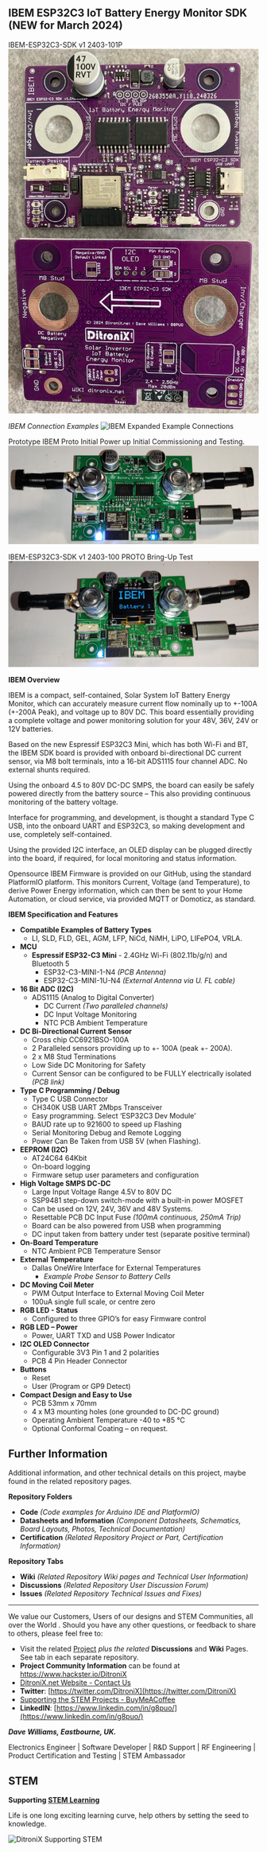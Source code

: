 ## IBEM ESP32C3 IoT Battery Energy Monitor SDK  (NEW for March 2024)

IBEM-ESP32C3-SDK v1 2403-101P
![Display-Type-B](https://github.com/DitroniX/IBEM-IoT-Battery-Energy-Monitor/blob/main/Datasheets%20and%20Information/IBEM-ESP32C3-SDK%20v1%202403-101P%20TopBottom.jpg?raw=true)


_IBEM Connection Examples_
![IBEM Expanded Example Connections](https://github.com/DitroniX/IBEM-IoT-Battery-Energy-Monitor/blob/main/Datasheets%20and%20Information/IBEM%20Expanded%20Example%20Connections.png)


Prototype IBEM Proto Initial Power up Initial Commissioning and Testing.
![Display-Type-B](https://github.com/DitroniX/IBEM-IoT-Battery-Energy-Monitor/blob/main/Datasheets%20and%20Information/IBEM-ESP32C3-SDK%20v1%202403-100%20PROTO%20Studs%20Test.jpg?raw=true)

IBEM-ESP32C3-SDK v1 2403-100 PROTO Bring-Up Test
![Display-Type-B](https://github.com/DitroniX/IBEM-IoT-Battery-Energy-Monitor/blob/main/Datasheets%20and%20Information/IBEM-ESP32C3-SDK%20v1%202403-100%20PROTO%20Bring-Up%20Test.jpg?raw=true)

**IBEM Overview**

IBEM is a compact, self-contained, Solar System IoT Battery Energy Monitor, which can accurately measure current flow nominally up to +-100A (+-200A Peak), and voltage up to 80V DC.  This board essentially providing a complete voltage and power monitoring solution for your 48V, 36V, 24V or 12V batteries.

Based on the new Espressif ESP32C3 Mini, which has both Wi-Fi and BT, the IBEM SDK board is provided with onboard bi-directional DC current sensor, via M8 bolt terminals, into a 16-bit ADS1115 four channel ADC.  No external shunts required.

Using the onboard 4.5 to 80V DC-DC SMPS, the board can easily be safely powered directly from the battery source – This also providing continuous monitoring of the battery voltage.

Interface for programming, and development, is thought a standard Type C USB, into the onboard UART and ESP32C3, so making development and use, completely self-contained.

Using the provided I2C interface, an OLED display can be plugged directly into the board, if required, for local monitoring and status information.

Opensource IBEM Firmware is provided on our GitHub, using the standard PlatformIO platform. This monitors Current, Voltage (and Temperature), to derive Power Energy information, which can then be sent to your Home Automation, or cloud service, via provided MQTT or Domoticz, as standard.


**IBEM Specification and Features**

- **Compatible Examples of Battery Types**
  - LI, SLD, FLD, GEL, AGM, LFP, NiCd, NiMH, LiPO, LIFePO4, VRLA.
- **MCU**
  - **Espressif ESP32-C3 Mini** - 2.4GHz Wi-Fi (802.11b/g/n) and Bluetooth 5
    - ESP32-C3-MINI-1-N4 *(PCB Antenna)*
    - ESP32-C3-MINI-1U-N4 *(External Antenna via U. FL cable)*
- **16 Bit ADC (I2C)**
  - ADS1115 (Analog to Digital Converter)
    - DC Current *(Two paralleled channels)*
    - DC Input Voltage Monitoring
    - NTC PCB Ambient Temperature
- **DC Bi-Directional Current Sensor**
  - Cross chip CC6921BSO-100A 
  - 2 Paralleled sensors providing up to +- 100A (peak +- 200A).
  - 2 x M8 Stud Terminations
  - Low Side DC Monitoring for Safety
  - Current Sensor can be configured to be FULLY electrically isolated *(PCB link)*
- **Type C Programming / Debug**
  - Type C USB Connector
  - CH340K USB UART 2Mbps Transceiver
  - Easy programming.  Select ‘ESP32C3 Dev Module’
  - BAUD rate up to 921600 to speed up Flashing
  - Serial Monitoring Debug and Remote Logging
  - Power Can Be Taken from USB 5V (when Flashing).
- **EEPROM (I2C)**
  - AT24C64 64Kbit
  - On-board logging
  - Firmware setup user parameters and configuration
- **High Voltage SMPS DC-DC**
  - Large Input Voltage Range 4.5V to 80V DC
  - SSP9481 step-down switch-mode with a built-in power MOSFET
  - Can be used on 12V, 24V, 36V and 48V Systems.
  - Resettable PCB DC Input Fuse *(100mA continuous, 250mA Trip)*
  - Board can be also powered from USB when programming
  - DC input taken from battery under test (separate positive terminal)
- **On-Board Temperature**
  - NTC Ambient PCB Temperature Sensor
- **External Temperature**
  - Dallas OneWire Interface for External Temperatures
    - *Example Probe Sensor to Battery Cells*
- **DC Moving Coil Meter**
  - PWM Output Interface to External Moving Coil Meter
  - 100uA single full scale, or centre zero
- **RGB LED - Status**
  - Configured to three GPIO’s for easy Firmware control
- **RGB LED – Power**
  - Power, UART TXD and USB Power Indicator
- **I2C OLED Connector**
  - Configurable 3V3 Pin 1 and 2 polarities
  - PCB 4 Pin Header Connector
- **Buttons**
  - Reset
  - User (Program or GP9 Detect)
- **Compact Design and Easy to Use**
  - PCB 53mm x 70mm
  - 4 x M3 mounting holes (one grounded to DC-DC ground)
  - Operating Ambient Temperature -40 to +85 °C
  - Optional Conformal Coating – on request.



## **Further Information**

Additional information, and other technical details on this project, maybe found in the related repository pages.

**Repository Folders**

 - **Code** *(Code examples for Arduino  IDE and PlatformIO)*
 -  **Datasheets and Information** *(Component Datasheets, Schematics, Board Layouts, Photos, Technical Documentation)*
 - **Certification** *(Related Repository Project or Part, Certification Information)*

**Repository Tabs**

 - **Wiki** *(Related Repository Wiki pages and Technical User Information)*
 - **Discussions** *(Related Repository User Discussion Forum)*
 - **Issues** *(Related Repository Technical Issues and Fixes)*

***

We value our Customers, Users of our designs and STEM Communities, all over the World . Should you have any other questions, or feedback to share to others, please feel free to:

* Visit the related [Project](https://github.com/DitroniX?tab=repositories) *plus the related* **Discussions** and **Wiki** Pages.  See tab in each separate repository.
* **Project Community Information** can be found at https://www.hackster.io/DitroniX
* [DitroniX.net Website - Contact Us](https://ditronix.net/contact/)
* **Twitter**: [https://twitter.com/DitroniX](https://twitter.com/DitroniX)
* [Supporting the STEM Projects - BuyMeACoffee](https://www.buymeacoffee.com/DitroniX)
*  **LinkedIN**: [https://www.linkedin.com/in/g8puo/](https://www.linkedin.com/in/g8puo/)

***Dave Williams, Eastbourne, UK.***

Electronics Engineer | Software Developer | R&D Support | RF Engineering | Product Certification and Testing | STEM Ambassador

## STEM

**Supporting [STEM Learning](https://www.stem.org.uk/)**

Life is one long exciting learning curve, help others by setting the seed to knowledge.

![DitroniX Supporting STEM](https://hackster.imgix.net/uploads/attachments/1606838/stem_ambassador_-_100_volunteer_badge_edxfxlrfbc1_bjdqharfoe1_xbqi2KUcri.png?auto=compress%2Cformat&w=540&fit=max)
